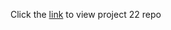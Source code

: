 
Click the [link](https://github.com/uzukwujp/Deploying-Apps-in-K8s-Cluster/blob/main/README.md) to view project 22 repo
